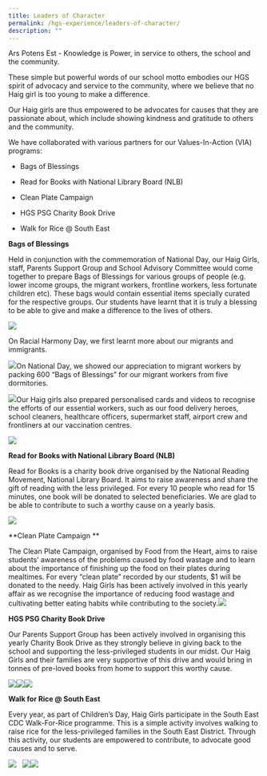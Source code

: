 ```yaml
---
title: Leaders of Character
permalink: /hgs-experience/leaders-of-character/
description: ""
---
```

Ars Potens Est - Knowledge is Power, in service to others, the school and the community.

These simple but powerful words of our school motto embodies our HGS spirit of advocacy and service to the community, where we believe that no Haig girl is too young to make a difference. 

Our Haig girls are thus empowered to be advocates for causes that they are passionate about, which include showing kindness and gratitude to others and the community. 

We have collaborated with various partners for our Values-In-Action (VIA) programs:

*   Bags of Blessings 
    
*   Read for Books with National Library Board (NLB)
    
*   Clean Plate Campaign
    
*   HGS PSG Charity Book Drive
    
*   Walk for Rice @ South East
    

**Bags of Blessings**

Held in conjunction with the commemoration of National Day, our Haig Girls, staff, Parents Support Group and School Advisory Committee would come together to prepare Bags of Blessings for various groups of people (e.g. lower income groups, the migrant workers, frontline workers, less fortunate children etc). These bags would contain essential items specially curated for the respective groups. Our students have learnt that it is truly a blessing to be able to give and make a difference to the lives of others.

![](https://lh3.googleusercontent.com/w5iyYzlA90R67h1JP29imEzejlLjO7kgfadWYwa0nTI35goNijkBFXH6Bcl4GWSWIg5fEFackKwPA71PMra_ygkildd11qaTbDfdw83T5MNf5TXafjqnzxih_KS1XHWbVrNCkCg9fSoV)

On Racial Harmony Day, we first learnt more about our migrants and immigrants. 

![](https://lh6.googleusercontent.com/ddNhyjITVzGghbMkSAzw72hIr0wPMXw7sHiSqpeMlE_PTinUCc470V7T0QmjVmgbZiF755A6cQM-fEoHg6kgSc4sT3yt1uQEHNCxFmJCVMGaAWkc9iiWz3jKW_SQwmF3wVfTKiW4PIxj)On National Day, we showed our appreciation to migrant workers by packing 600 “Bags of Blessings” for our migrant workers from five dormitories.

![](https://lh6.googleusercontent.com/N4zAP3Aoncp08F8_gbV7hCkBwn3irZel-n0KbgQequdJLmOvLrS2HsTzf6jZ0cb8-OsEfXk5ilEHk_K-w8MdfAHxlvIBOP-0kkKHQvUeSHK5YSgXPyW-HwArDt0ES03K_8kDkBSBG_BH)Our Haig girls also prepared personalised cards and videos to recognise the efforts of our essential workers, such as our food delivery heroes, school cleaners, healthcare officers, supermarket staff, airport crew and frontliners at our vaccination centres.

![](https://lh6.googleusercontent.com/iEFVTpvszttkqsluKufACqsV9OGf3eI7VgfbSpHjRFYUOtNaFybS156MGGcnD1hTVdJ_L8GpXCNh51jMO0TqGkVR_QZZk6kQebx7L3tMLijqUclj_gTdJVnSG9LyyBzrvpCFnXHhixOr)

  

**Read for Books with National Library Board (NLB)**

Read for Books is a charity book drive organised by the National Reading Movement, National Library Board. It aims to raise awareness and share the gift of reading with the less privileged. For every 10 people who read for 15 minutes, one book will be donated to selected beneficiaries. We are glad to be able to contribute to such a worthy cause on a yearly basis. 

![](https://lh6.googleusercontent.com/OI9wvOU7kBOMEVAkvrM4Td1lRYkP0fNRcVuyBBcX2E2dvOJ75i1x2QLvruWiCN0g2uJGMqu2NJWA5Zpx3YabI8mf30jHfcao0LOjWvZ7LhOh8fXEl0mihPGPnGrRwqXLeCm4d4Pz7u0n)

**Clean Plate Campaign **

The Clean Plate Campaign, organised by Food from the Heart, aims to raise students’ awareness of the problems caused by food wastage and to learn about the importance of finishing up the food on their plates during mealtimes. For every “clean plate” recorded by our students, $1 will be donated to the needy. Haig Girls has been actively involved in this yearly affair as we recognise the importance of reducing food wastage and cultivating better eating habits while contributing to the society.![](https://lh5.googleusercontent.com/p3UeqELrPHIJ_yxZTz_dBb9FnkwTwXvQ2_eMk175MG8iPZx_9sQwTDzCM125Ar2FF-cj5PUSGUgq53KY3RCtmsny4JCxBU0-0uvxkQL08rHN6WGku-VYQvrL8FAdsmeCYF478aCiMHXq)

**HGS PSG Charity Book Drive**

Our Parents Support Group has been actively involved in organising this yearly Charity Book Drive as they strongly believe in giving back to the school and supporting the less-privileged students in our midst. Our Haig Girls and their families are very supportive of this drive and would bring in tonnes of pre-loved books from home to support this worthy cause.

  

![](https://lh6.googleusercontent.com/CTifWW1GvogbjFbo4Midyi2FLgjxD-2sLCyXCBglBtRRJR-zlEIUTnQjJ6X-DBEx8QRPuOXcZ2G8QImXefsxQx7U0tFzmfMLnMa_hmsHjGoh4UEIGXN8jH20TeyqEaNxOPE-8mhgVmdt)![](https://lh4.googleusercontent.com/KZWTZfohKPjFTw9-oUHmIJATARkKYzYomwba958KMwlSStZgeqse5ouv4zKHHLSrOhizcankM2-7RTsTgkl-nVYI5j88EVrCFR1osimk5zmqG2I3gktBSjUiVQdA-h8yLAX1dzVG0rLd)![](https://lh3.googleusercontent.com/RADzBCnCB-AVOw-XQB9_I7T9UQoYW2_bc4NT-2EKF5B-hQpSWUG9obxmHFeihL1_6eOpl_s4o0xdBtCSf5GIgj-OgCgmB4qiwFCvYrOlOEB2u4NNKPZq1cMqTLiG-vdX0-Gk7pfeYoi8)

  

**Walk for Rice @ South East**

Every year, as part of Children’s Day, Haig Girls participate in the South East CDC Walk-For-Rice programme. This is a simple activity involves walking to raise rice for the less-privileged families in the South East District. Through this activity, our students are empowered to contribute, to advocate good causes and to serve. 

![](https://lh6.googleusercontent.com/ppp2gLeZDCLyDBa9o0_HAS7obnrDOYdWMjuUxU9cY4KCJ19FhdJO0oiEiZZ6-ocEb5KRDXs3yhNfvuV6CzxaNjv628m6sKlYeZ-z7Uzy4-4uZemMeQHhTft6Pq-GS0E5c91JgZbMLLVA)   ![](https://lh4.googleusercontent.com/Vzcm1RBVUOJZ0O7XmGcSGbpdK1Js8p6O0p5K23MJ91pjeqGEyb7VMpVZoQztNl2RMrD94T15pnH9DoJ2O5SrT0hqKxW4kmDAccwQuhQ6HAA4uciwe97f-lMabfgt0U4AgIxJWeXTyB0Y)![](https://lh5.googleusercontent.com/km0doy1eqz4SV76dn6KEWwHQpl2VXYE9HkAmedp0axELI4r0MMESXv7kTWHwyF26f9EvU2aNVSx4neajM9s7dfI_rui8K8oP7jzYgGNvKbik3EYJwTMffD6XJKb_YMz4vNaMQKO2o24T)